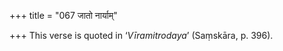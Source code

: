 +++
title = "067 जातो नार्याम्"

+++
This verse is quoted in ‘*Vīramitrodaya*’ (Saṃskāra, p. 396).


